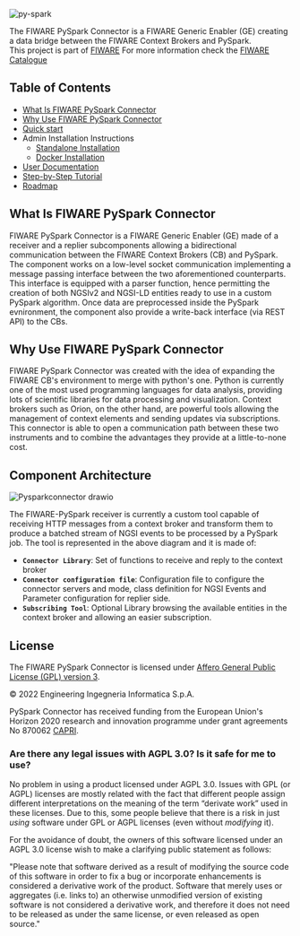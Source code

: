 ![py-spark](https://github.com/Engineering-Research-and-Development/fiware-orion-pyspark-connector/assets/103200695/2eec9346-b576-4f8d-84cb-ad57b49ce6f3)


The FIWARE PySpark Connector is a FIWARE Generic Enabler (GE) creating a data bridge between the FIWARE Context Brokers and PySpark.
<br/>
This project is part of [FIWARE](https://www.fiware.org/) For more information check the [FIWARE Catalogue](https://github.com/FIWARE/catalogue/tree/master/core)

 
## Table of Contents

- [What Is FIWARE PySpark Connector](#what-is-fiware-pyspark-connector)
- [Why Use FIWARE PySpark Connector](#why-use-fiware-pyspark-connector)
- [Quick start](step_by_step.md#configuration)
- Admin Installation Instructions
  - [Standalone Installation](requirements.md)
  - [Docker Installation](docker.md)
- [User Documentation](quick_start.md)
- [Step-by-Step Tutorial](step_by_step.md)
- [Roadmap](roadmap.md)

## What Is FIWARE PySpark Connector
FIWARE PySpark Connector is a FIWARE Generic Enabler (GE) made of a receiver and a replier subcomponents allowing a bidirectional communication between the FIWARE Context Brokers (CB) and PySpark. The component works on a low-level socket communication implementing a message passing interface between the two aforementioned counterparts. This interface is equipped with a parser function, hence permitting the creation of both NGSIv2 and NGSI-LD entities ready to use in a custom PySpark algorithm. Once data are preprocessed inside the PySpark evnironment, the component also provide a write-back interface (via REST API) to the CBs.


## Why Use FIWARE PySpark Connector
FIWARE PySpark Connector was created with the idea of expanding the FIWARE CB's environment to merge with python's one. Python is currently one of the most used programming languages for data analysis, providing lots of scientific libraries for data processing and visualization. Context brokers such as Orion, on the other hand, are powerful tools allowing the management of context elements and sending updates via subscriptions. This connector is able to open a communication path between these two instruments and to combine the advantages they provide at a little-to-none cost.


## Component Architecture
![Pysparkconnector drawio](https://user-images.githubusercontent.com/103200695/171157871-a3904c76-e961-45d5-ad01-507604944ad2.png)


The FIWARE-PySpark receiver is currently a custom tool capable of receiving HTTP messages from a context broker and transform them to produce a batched stream of NGSI events to be processed by a PySpark job.
The tool is represented in the above diagram and it is made of:


-   **`Connector Library`**: Set of functions to receive and reply to the context broker
-   **`Connector configuration file`**: Configuration file to configure the connector servers and mode, class definition for NGSI Events and Parameter configuration for replier side.
-   **`Subscribing Tool`**: Optional Library browsing the available entities in the context broker and allowing an easier subscription.


## License

The FIWARE PySpark Connector is licensed under [Affero General Public License (GPL) version 3](https://github.com/Engineering-Research-and-Development/fiware-orion-pyspark-connector/blob/main/LICENSE.txt).

© 2022 Engineering Ingegneria Informatica S.p.A.

PySpark Connector has received funding from the European Union's Horizon 2020 research and innovation programme under grant agreements No  870062 [CAPRI](https://www.capri-project.com/).


### Are there any legal issues with AGPL 3.0? Is it safe for me to use?

No problem in using a product licensed under AGPL 3.0. Issues with GPL (or AGPL) licenses are mostly related with the
fact that different people assign different interpretations on the meaning of the term “derivate work” used in these
licenses. Due to this, some people believe that there is a risk in just _using_ software under GPL or AGPL licenses
(even without _modifying_ it).

For the avoidance of doubt, the owners of this software licensed under an AGPL 3.0 license wish to make a clarifying
public statement as follows:

"Please note that software derived as a result of modifying the source code of this software in order to fix a bug or
incorporate enhancements is considered a derivative work of the product. Software that merely uses or aggregates (i.e.
links to) an otherwise unmodified version of existing software is not considered a derivative work, and therefore it
does not need to be released as under the same license, or even released as open source."
